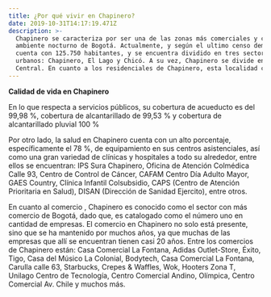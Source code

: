 ```yaml
---
title: ¿Por qué vivir en Chapinero?
date: 2019-10-31T14:17:19.471Z
description: >-
  Chapinero se caracteriza por ser una de las zonas más comerciales y con mejor
  ambiente nocturno de Bogotá. Actualmente, y según el ultimo censo demográfico,
  cuenta con 125.750 habitantes, y se encuentra dividido en tres sectores
  urbanos: Chapinero, El Lago y Chicó. A su vez, Chapinero se divide en Alto y
  Central. En cuanto a los residenciales de Chapinero, esta localidad contiene:
---
```

**Calidad de vida en Chapinero**

En lo que respecta a servicios públicos, su cobertura de acueducto es del 99,98 %, cobertura de alcantarillado de 99,53 % y cobertura de alcantarillado pluvial 100 %



Por otro lado, la salud en Chapinero cuenta con un alto porcentaje, específicamente el 78 %, de equipamiento en sus centros asistenciales, así como una gran variedad de clínicas y hospitales a todo su alrededor, entre ellos se encuentran: IPS Sura Chapinero, Oficina de Atención Colmédica Calle 93, Centro de Control de Cáncer, CAFAM Centro Día Adulto Mayor, GAES Country, Clínica Infantil Colsubsidio, CAPS (Centro de Atención Prioritaria en Salud), DISAN (Dirección de Sanidad Ejercito), entre otros.



En cuanto al comercio , Chapinero es conocido como el sector con más comercio de Bogotá, dado que, es catalogado como el número uno en cantidad de empresas. El comercio en Chapinero no solo está presente, sino que se ha mantenido por muchos años, ya que muchas de las empresas que allí se encuentran tienen casi 20 años. Entre los comercios de Chapinero están: Casa Comercial La Fontana, Adidas Outlet-Store, Éxito, Tigo, Casa del Músico La Colonial, Bodytech, Casa Comercial La Fontana, Carulla calle 63, Starbucks, Crepes & Waffles, Wok, Hooters Zona T, Unilago Centro de Tecnología, Centro Comercial Andino, Olímpica, Centro Comercial Av. Chile y muchos más.
